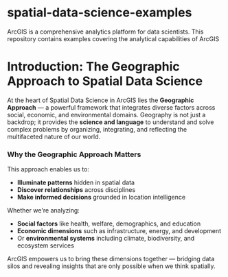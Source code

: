 # spatial-data-science-examples
ArcGIS is a comprehensive analytics platform for data scientists. This repository contains examples covering the analytical capabilities of ArcGIS

# Introduction: The Geographic Approach to Spatial Data Science

At the heart of Spatial Data Science in ArcGIS lies the **Geographic Approach** — a powerful framework that integrates diverse factors across social, economic, and environmental domains. Geography is not just a backdrop; it provides the **science and language** to understand and solve complex problems by organizing, integrating, and reflecting the multifaceted nature of our world.

### Why the Geographic Approach Matters

This approach enables us to:

- **Illuminate patterns** hidden in spatial data  
- **Discover relationships** across disciplines  
- **Make informed decisions** grounded in location intelligence  

Whether we're analyzing:

- **Social factors** like health, welfare, demographics, and education  
- **Economic dimensions** such as infrastructure, energy, and development  
- Or **environmental systems** including climate, biodiversity, and ecosystem services  

ArcGIS empowers us to bring these dimensions together — bridging data silos and revealing insights that are only possible when we think spatially.

